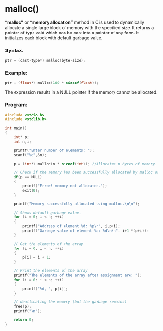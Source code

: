 # malloc()

**“malloc”** or **“memory allocation”** method in C is used to dynamically allocate a single large block of memory with the specified size. It returns a pointer of type void which can be cast into a pointer of any form. It initializes each block with default garbage value.

### **Syntax:**

```c
ptr = (cast-type*) malloc(byte-size);
```

### **Example:**

```c
ptr = (float*) malloc(100 * sizeof(float));
```

The expression results in a NULL pointer if the memory cannot be allocated.

### Program:

```c
#include <stdio.h>
#include <stdlib.h>

int main()
{
    int* p;
    int n,i;

    printf("Enter number of elements: ");
    scanf("%d",&n);

    p = (int*) malloc(n * sizeof(int)); //Allocates n bytes of memory. It initializes each block with default garbage value.

    // Check if the memory has been successfully allocated by malloc or not
    if(p == NULL)
    {
        printf("Error! memory not allocated.");
        exit(0);
    }

    printf("Memory successfully allocated using malloc.\n\n");

    // Shows default garbage value.
    for (i = 0; i < n; ++i)
    {
        printf("Address of element %d: %p\n", i,p+i);
        printf("Garbage value of element %d: %d\n\n", i+1,*(p+i));
    }

    // Get the elements of the array
    for (i = 0; i < n; ++i)
    {
        p[i] = i + 1;
    }

    // Print the elements of the array
    printf("The elements of the array after assignment are: ");
    for (i = 0; i < n; ++i)
    {
        printf("%d, ", p[i]);
    }

    // deallocating the memory (but the garbage remains)
    free(p);
    printf("\n");

    return 0;
}
```